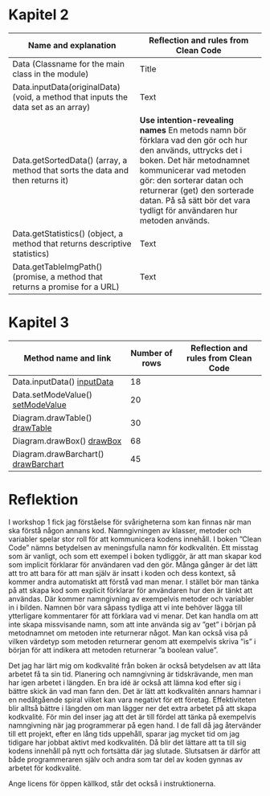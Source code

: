 # Kapitel 2

| Name and explanation                                                            | Reflection and rules from Clean Code |
| ------------------------------------------------------------------------------- | ------------------------------------ |
| Data (Classname for the main class in the module)                               | Title                                |
| Data.inputData(originalData) (void, a method that inputs the data set as an array)          | Text                                 |
| Data.getSortedData() (array, a method that sorts the data and then returns it)  | **Use intention-revealing names** En metods namn bör förklara vad den gör och hur den används, uttrycks det i boken. Det här metodnamnet kommunicerar vad metoden gör: den sorterar datan och returnerar (get) den sorterade datan. På så sätt bör det vara tydligt för användaren hur metoden används.                                 |
| Data.getStatistics() (object, a method that returns descriptive statistics)     | Text                                 |
| Data.getTableImgPath() (promise, a method that returns a promise for a URL)     | Text                                 |



# Kapitel 3

| Method name and link         | Number of rows       | Reflection and rules from Clean Code | 
| -----------------------------| -------------------- | ------------------------------------ |
| Data.inputData()  [inputData](./src/js/components/lm-data/lm-data.js)      | 18         |                                      |
| Data.setModeValue()  [setModeValue](./src/js/components/lm-data/lm-data.js)          | 20          |                                      |
| Diagram.drawTable() [drawTable](./src/js/components/lm-diagram/lm-diagram.js)      | 30         |                                      |
| Diagram.drawBox()  [drawBox](./src/js/components/lm-diagram/lm-diagram.js)              | 68           |                                      |
| Diagram.drawBarchart() [drawBarchart](./src/js/components/lm-diagram/lm-diagram.js)            | 45           |                                      |



# Reflektion

I workshop 1 fick jag förståelse för svårigheterna som kan finnas när man ska förstå någon annans kod. Namngivningen av klasser, metoder och variabler spelar stor roll för att kommunicera kodens innehåll. I boken ”Clean Code” nämns betydelsen av meningsfulla namn för kodkvalitén. Ett misstag som är vanligt, och som ett exempel i boken tydliggör, är att man skapar kod som implicit förklarar för användaren vad den gör. Många gånger är det lätt att tro att bara för att man själv är insatt i koden och dess kontext, så kommer andra automatiskt att förstå vad man menar. I stället bör man tänka på att skapa kod som explicit förklarar för användaren hur den är tänkt att användas. Där kommer namngivning av exempelvis metoder och variabler in i bilden. Namnen bör vara såpass tydliga att vi inte behöver lägga till ytterligare kommentarer för att förklara vad vi menar. Det kan handla om att inte skapa missvisande namn, som att inte använda sig av ”get” i början på metodnamnet om metoden inte returnerar något. Man kan också visa på vilken värdetyp som metoden returnerar genom att exempelvis skriva ”is” i början för att indikera att metoden returnerar ”a boolean value”.

Det jag har lärt mig om kodkvalité från boken är också betydelsen av att låta arbetet få ta sin tid. Planering och namngivning är tidskrävande, men man har igen arbetet i längden. En bra idé är också att lämna kod efter sig i bättre skick än vad man fann den. Det är lätt att kodkvalitén annars hamnar i en nedåtgående spiral vilket kan vara negativt för ett företag. Effektiviteten blir alltså bättre i längden om man lägger ner det extra arbetet på att skapa kodkvalité. För min del inser jag att det är till fördel att tänka på exempelvis namngivning när jag programmerar på egen hand. I de fall då jag återvänder till ett projekt, efter en lång tids uppehåll, sparar jag mycket tid om jag tidigare har jobbat aktivt med kodkvalitén. Då blir det lättare att ta till sig kodens innehåll på nytt och fortsätta där jag slutade. Slutsatsen är därför att både programmeraren själv och andra som tar del av koden gynnas av arbetet för kodkvalité.   



Ange licens för öppen källkod, står det också i instruktionerna. 
